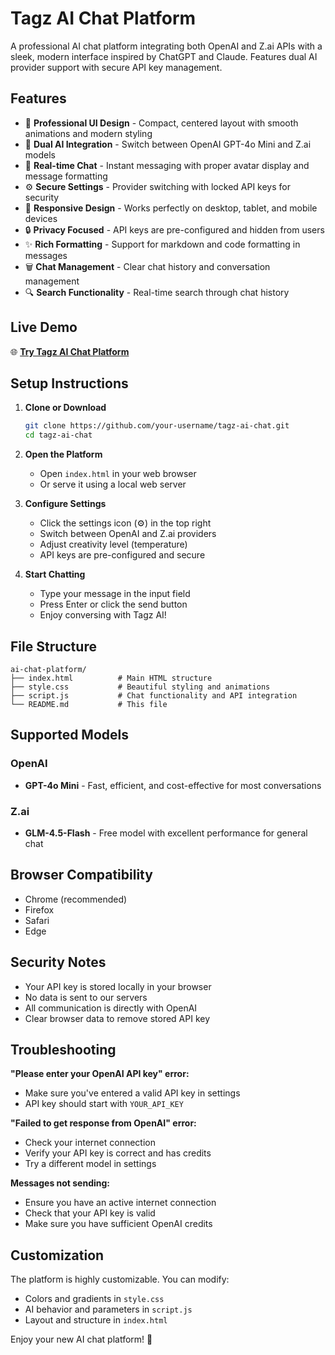 # Tagz AI Chat Platform

A professional AI chat platform integrating both OpenAI and Z.ai APIs with a sleek, modern interface inspired by ChatGPT and Claude. Features dual AI provider support with secure API key management.

## Features

- 🎨 **Professional UI Design** - Compact, centered layout with smooth animations and modern styling
- 🤖 **Dual AI Integration** - Switch between OpenAI GPT-4o Mini and Z.ai models
- 💬 **Real-time Chat** - Instant messaging with proper avatar display and message formatting
- ⚙️ **Secure Settings** - Provider switching with locked API keys for security
- 📱 **Responsive Design** - Works perfectly on desktop, tablet, and mobile devices
- 🔒 **Privacy Focused** - API keys are pre-configured and hidden from users
- ✨ **Rich Formatting** - Support for markdown and code formatting in messages
- 🗑️ **Chat Management** - Clear chat history and conversation management
- 🔍 **Search Functionality** - Real-time search through chat history

## Live Demo

🌐 **[Try Tagz AI Chat Platform](https://your-username.github.io/tagz-ai-chat/)**

## Setup Instructions

1. **Clone or Download**
   ```bash
   git clone https://github.com/your-username/tagz-ai-chat.git
   cd tagz-ai-chat
   ```

2. **Open the Platform**
   - Open `index.html` in your web browser
   - Or serve it using a local web server

3. **Configure Settings**
   - Click the settings icon (⚙️) in the top right
   - Switch between OpenAI and Z.ai providers
   - Adjust creativity level (temperature)
   - API keys are pre-configured and secure

4. **Start Chatting**
   - Type your message in the input field
   - Press Enter or click the send button
   - Enjoy conversing with Tagz AI!

## File Structure

```
ai-chat-platform/
├── index.html          # Main HTML structure
├── style.css           # Beautiful styling and animations
├── script.js           # Chat functionality and API integration
└── README.md           # This file
```

## Supported Models

### OpenAI
- **GPT-4o Mini** - Fast, efficient, and cost-effective for most conversations

### Z.ai
- **GLM-4.5-Flash** - Free model with excellent performance for general chat

## Browser Compatibility

- Chrome (recommended)
- Firefox
- Safari
- Edge

## Security Notes

- Your API key is stored locally in your browser
- No data is sent to our servers
- All communication is directly with OpenAI
- Clear browser data to remove stored API key

## Troubleshooting

**"Please enter your OpenAI API key" error:**
- Make sure you've entered a valid API key in settings
- API key should start with `YOUR_API_KEY`

**"Failed to get response from OpenAI" error:**
- Check your internet connection
- Verify your API key is correct and has credits
- Try a different model in settings

**Messages not sending:**
- Ensure you have an active internet connection
- Check that your API key is valid
- Make sure you have sufficient OpenAI credits

## Customization

The platform is highly customizable. You can modify:
- Colors and gradients in `style.css`
- AI behavior and parameters in `script.js`
- Layout and structure in `index.html`

Enjoy your new AI chat platform! 🚀
